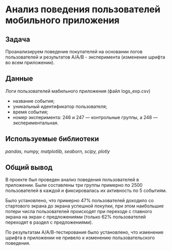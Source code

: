 
# Анализ поведения пользователей мобильного приложения

## Задача 
Проанализируем поведение покупателей на основании логов пользователей и результатов А/А/В - эксперимента (изменение шрифта во всем приложении).

## Данные

Логи пользователей мабильного приложения (файл logs_exp.csv)
- название события;
- уникальный идентификатор пользователя;
-  время события;
-  номер эксперимента: 246 и 247 — контрольные группы, а 248 — экспериментальная.

## Используемые библиотеки
*pandas, numpy, matplotlib, seaborn, scipy, plotly*

## Общий вывод

В проекте был проведен анализ поведения пользователей в приложении. Были составлены три группы примерно по 2500 пользователей в каждой и фиксировалась их активность по 5 событиям.

Было установлено, что примерно 47% пользователей доходило со стартового экрана до экрана успешной покупки, при этом наибольшие потери числа пользователей происходят при переходе с главного экрана на экран с предложениями (только 62% пользователей переходят в раздел с предложениями).

По результатам А/А/В-тестирования было установлено, что изменение шрифта в приложении не привело к изменению пользовательского поведения.
